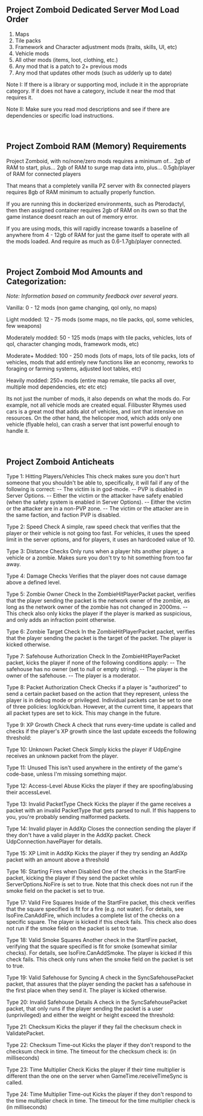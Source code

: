 ## Project Zomboid Dedicated Server Mod Load Order

1) Maps
2) Tile packs
3) Framework and Character adjustment mods (traits, skills, UI, etc)
4) Vehicle mods
5) All other mods (items, loot, clothing, etc.)
6) Any mod that is a patch to 2+ previous mods
7) Any mod that updates other mods (such as udderly up to date)

Note I: If there is a library or supporting mod, include it in the appropriate category. If it does not have a category, include it near the mod that requires it.

Note II: Make sure you read mod descriptions and see if there are dependencies or specific load instructions.

&nbsp;

## Project Zomboid RAM (Memory) Requirements

Project Zomboid, with no/none/zero mods requires a minimum of...
2gb of RAM to start, plus...
2gb of RAM to surge map data into, plus...
0.5gb/player of RAM for connected players

That means that a completely vanilla PZ server with 8x connected players requires 8gb of RAM minimum to actually properly function.

If you are running this in dockerized environments, such as Pterodactyl, then then assigned container requires 2gb of RAM on its own so that the game instance doesnt reach an out of memory error.

If you are using mods, this will rapidly increase towards a baseline of anywhere from 4 - 12gb of RAM for just the game itself to operate with all the mods loaded. And require as much as 0.6-1.7gb/player connected.

&nbsp;

## Project Zomboid Mod Amounts and Categorization:

*Note: Information based on community feedback over several years.*

Vanilla: 0 - 12 mods (non game changing, qol only, no maps)

Light modded: 12 - 75 mods (some maps, no tile packs, qol, some vehicles, few weapons)

Moderately modded: 50 - 125 mods (maps with tile packs, vehicles, lots of qol, character changing mods, framework mods, etc)

Moderate+ Modded: 100 - 250 mods (lots of maps, lots of tile packs, lots of vehicles, mods that add entirely new functions like an economy, reworks to foraging or farming systems, adjusted loot tables, etc)

Heavily modded: 250+ mods (entire map remake, tile packs all over, multiple mod dependencies, etc etc etc)

Its not just the number of mods, it also depends on what the mods do. For example, not all vehicle mods are created equal. Filibuster Rhymes used cars is a great mod that adds alot of vehicles, and isnt that intensive on resources. On the other hand, the helicoper mod, which adds only one vehicle (flyable helo), can crash a server that isnt powerful enough to handle it.

&nbsp;

## Project Zomboid Anticheats
Type 1: Hitting Players/Vehicles
This check makes sure you don't hurt someone that you shouldn't be able to, specifically, it will fail if any of the following is correct:
-- The victim is in god-mode.
-- PVP is disabled in Server Options.
-- Either the victim or the attacker have safety enabled (when the safety system is enabled in Server Options).
-- Either the victim or the attacker are in a non-PVP zone.
-- The victim or the attacker are in the same faction, and faction PVP is disabled.

Type 2: Speed Check
A simple, raw speed check that verifies that the player or their vehicle is not going too fast. For vehicles, it uses the speed limit in the server options, and for players, it uses an hardcoded value of 10.

Type 3: Distance Checks
Only runs when a player hits another player, a vehicle or a zombie. Makes sure you don't try to hit something from too far away.

Type 4: Damage Checks
Verifies that the player does not cause damage above a defined level.

Type 5: Zombie Owner Check
In the 
ZombieHitPlayerPacket
 packet, verifies that the player sending the packet is the network owner of the zombie, as long as the network owner of the zombie has not changed in 2000ms.
-- This check also only kicks the player if the player is marked as suspicious, and only adds an infraction point otherwise.

Type 6: Zombie Target Check
In the 
ZombieHitPlayerPacket
 packet, verifies that the player sending the packet is the target of the packet. The player is kicked otherwise.

Type 7: Safehouse Authorization Check
In the 
ZombieHitPlayerPacket
 packet, kicks the player if none of the following conditions apply:
-- The safehouse has no owner (set to null or empty string).
-- The player is the owner of the safehouse.
-- The player is a moderator.

Type 8: Packet Authorization Check
Checks if a player is "authorized" to send a certain packet based on the action that they represent, unless the player is in debug mode or privileged.
Individual packets can be set to one of three policies: log/kick/ban. However, at the current time, it appears that all packet types are set to kick. This may change in the future.

Type 9: XP Growth Check
A check that runs every-time update is called and checks if the player's XP growth since the last update exceeds the following threshold:

Type 10: Unknown Packet Check
Simply kicks the player if UdpEngine receives an unknown packet from the player.

Type 11: Unused
This isn't used anywhere in the entirety of the game's code-base, unless I'm missing something major.

Type 12: Access-Level Abuse
Kicks the player if they are spoofing/abusing their accessLevel.

Type 13: Invalid PacketType Check
Kicks the player if the game receives a packet with an invalid PacketType that gets parsed to null.
If this happens to you, you're probably sending malformed packets.

Type 14: Invalid player in AddXp
Closes the connection sending the player if they don't have a valid player in the AddXp packet. Check UdpConnection.havePlayer for details.

Type 15: XP Limit in AddXp
Kicks the player if they try sending an AddXp packet with an amount above a threshold

Type 16: Starting Fires when Disabled
One of the checks in the StartFire packet, kicking the player if they send the packet while ServerOptions.NoFire is set to true.
Note that this check does not run if the smoke field on the packet is set to true.

Type 17: Valid Fire Squares
Inside of the StartFire packet, this check verifies that the square specified is fit for a fire (e.g. not water). For details, see IsoFire.CanAddFire, which includes a complete list of the checks on a specific square. The player is kicked if this check fails.
This check also does not run if the smoke field on the packet is set to true.

Type 18: Valid Smoke Squares
Another check in the StartFire packet, verifying that the square specified is fit for smoke (somewhat similar checks). For details, see IsoFire.CanAddSmoke. The player is kicked if this check fails.
This check only runs when the smoke field on the packet is set to true.

Type 19: Valid Safehouse for Syncing
A check in the SyncSafehousePacket packet, that assures that the player sending the packet has a safehouse in the first place when they send it. The player is kicked otherwise.

Type 20: Invalid Safehouse Details
A check in the SyncSafehousePacket packet, that only runs if the player sending the packet is a user (unprivileged) and either the weight or height exceed the threshold:

Type 21: Checksum
Kicks the player if they fail the checksum check in ValidatePacket.

Type 22: Checksum Time-out
Kicks the player if they don't respond to the checksum check in time. The timeout for the checksum check is: (in milliseconds)

Type 23: Time Multiplier Check
Kicks the player if their time multiplier is different than the one on the server when GameTime.receiveTimeSync is called.

Type 24: Time Multiplier Time-out
Kicks the player if they don't respond to the time multiplier check in time. The timeout for the time multiplier check is (in milliseconds)
